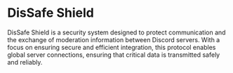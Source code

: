 # DisSafe Shield

DisSafe Shield is a security system designed to protect communication and the exchange of moderation information between Discord servers. With a focus on ensuring secure and efficient integration, this protocol enables global server connections, ensuring that critical data is transmitted safely and reliably.

